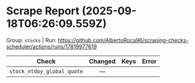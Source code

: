 # Scrape Report (2025-09-18T06:26:09.559Z)

Group: `stocks`  |  Run: https://github.com/AlbertoRoca96/scraping-checks-scheduler/actions/runs/17819977619

| Check | Changed | Keys | Error |
|---|:---:|:--|:--|
| `stock_ntdoy_global_quote` | — |  |  |
